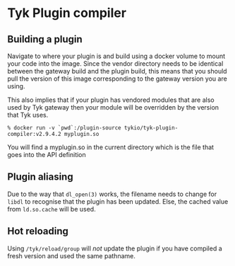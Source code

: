 # Tyk Plugin compiler

## Building a plugin
Navigate to where your plugin is and build using a docker volume to
mount your code into the image. Since the vendor directory needs to be
identical between the gateway build and the plugin build, this means
that you should pull the version of this image corresponding to the
gateway version you are using.

This also implies that if your plugin has vendored modules that are
also used by Tyk gateway then your module will be overridden by the
version that Tyk uses.

```shellsession
% docker run -v `pwd`:/plugin-source tykio/tyk-plugin-compiler:v2.9.4.2 myplugin.so
```

You will find a myplugin.so in the current directory which is the file
that goes into the API definition

## Plugin aliasing
Due to the way that `dl_open(3)` works, the filename needs to change
for `libdl` to recognise that the plugin has been updated. Else, the
cached value from `ld.so.cache` will be used.

## Hot reloading
Using `/tyk/reload/group` will _not_ update the plugin if you have
compiled a fresh version and used the same pathname.
